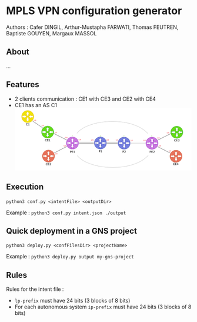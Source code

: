 # MPLS VPN configuration generator
Authors : Cafer DINGIL, Arthur-Mustapha FARWATI, Thomas FEUTREN, Baptiste GOUYEN, Margaux MASSOL

## About
...

## Features
- 2 clients communication : CE1 with CE3 and CE2 with CE4
- CE1 has an AS C1
![Alt text](https://github.com/caferdg/mpls-vpn/blob/main/MPLS.png)

## Execution
`python3 conf.py <intentFile> <outputDir>`

Example : 
`python3 conf.py intent.json ./output`

## Quick deployment in a GNS project
`python3 deploy.py <confFilesDir> <projectName>`

Example : 
`python3 deploy.py output my-gns-project`

## Rules
Rules for the intent file :
 - `lp-prefix` must have 24 bits (3 blocks of 8 bits)
 - For each autonomous system `ip-prefix` must have 24 bits (3 blocks of 8 bits)

